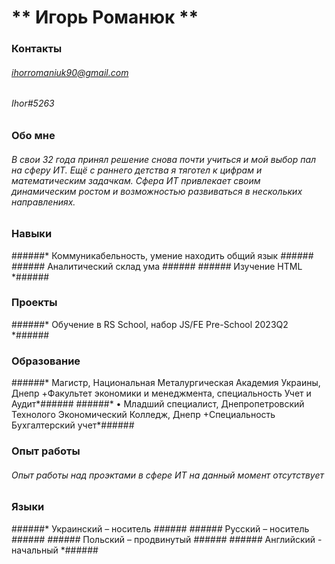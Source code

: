 # ** Игорь Романюк ** #


### Контакты ###
###### ihorromaniuk90@gmail.com ######
###### Ihor#5263 ######

### Обо мне ###
###### В свои 32 года принял решение снова почти учиться и мой выбор пал на сферу ИТ. Ещё с раннего детства я тяготел к цифрам и математическим задачкам. Сфера ИТ привлекает своим динамическим ростом и возможностью развиваться в нескольких направлениях. ######

### Навыки ###
######* Коммуникабельность, умение находить общий язык *######
######* Аналитический склад ума *######
######* Изучение HTML *######

### Проекты ###
######* Обучение в RS School, набор JS/FE Pre-School 2023Q2 *######

### Образование ###
######* Магистр, Национальная Металургическая Академия Украины, Днепp
    +Факультет экономики и менеджмента, специальность Учет и Аудит*######
######* •	Младший специалист, Днепропетровский Технолого Экономический Колледж, Днепр 
    +Специальность Бухгалтерский учет*######

### Опыт работы ###
###### Опыт работы над проэктами в сфере ИТ на данный момент отсутствует ######

### Языки ###
######* Украинский – носитель *######
######* Русский – носитель *######
######* Польский – продвинутый *######
######* Английский - начальный *######
